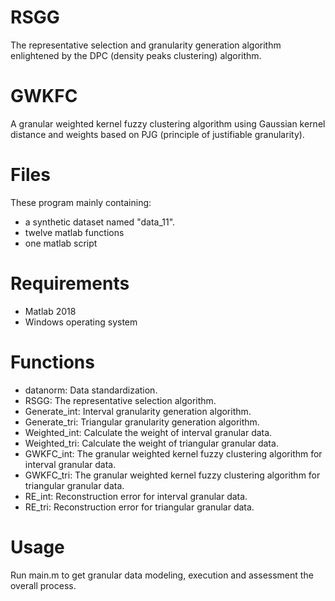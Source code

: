 # RSGG
The representative selection and granularity generation algorithm enlightened by the DPC (density peaks clustering) algorithm.
# GWKFC
A granular weighted kernel fuzzy clustering algorithm using Gaussian kernel distance and weights based on PJG (principle of justifiable granularity).
# Files
These program mainly containing:
  - a  synthetic dataset named "data_11".
  - twelve matlab functions
  - one matlab script
# Requirements
  - Matlab 2018 
  - Windows operating system
# Functions
  - datanorm: Data standardization.
  - RSGG: The representative selection algorithm.
  - Generate_int: Interval  granularity generation algorithm.
  - Generate_tri: Triangular granularity generation algorithm.
  - Weighted_int: Calculate the weight of interval granular data.
  - Weighted_tri: Calculate the weight of triangular granular data.
  - GWKFC_int: The granular weighted kernel fuzzy clustering algorithm for interval granular data.
  - GWKFC_tri:  The granular weighted kernel fuzzy clustering algorithm for triangular granular data.
  - RE_int: Reconstruction error for interval granular data.
  - RE_tri: Reconstruction error for triangular granular data.
# Usage
Run main.m to get granular data modeling, execution and assessment the overall process.
